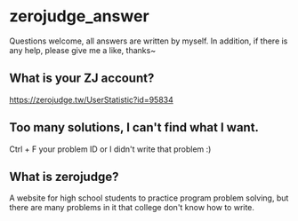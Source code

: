 # zerojudge_answer
Questions welcome, all answers are written by myself. In addition, if there is any help, please give me a like, thanks~

## What is your ZJ account?
https://zerojudge.tw/UserStatistic?id=95834

## Too many solutions, I can't find what I want.
Ctrl + F your problem ID or I didn't write that problem :)

## What is zerojudge?
A website for high school students to practice program problem solving, but there are many problems in it that college don't know how to write.

